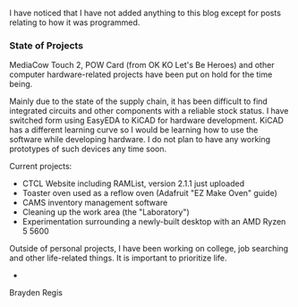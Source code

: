 I have noticed that I have not added anything to this blog except for posts relating to how it was programmed.

### State of Projects ###

MediaCow Touch 2, POW Card (from OK KO Let's Be Heroes) and other computer hardware-related projects have been put on hold for the time being. 

Mainly due to the state of the supply chain, it has been difficult to find integrated circuits and other components with a reliable stock status. I have switched form using EasyEDA to KiCAD for hardware development. KiCAD has a different learning curve so I would be learning how to use the software while developing hardware. I do not plan to have any working prototypes of such devices any time soon. 

Current projects:

- CTCL Website including RAMList, version 2.1.1 just uploaded
- Toaster oven used as a reflow oven (Adafruit "EZ Make Oven" guide) 
- CAMS inventory management software  
- Cleaning up the work area (the "Laboratory")
- Experimentation surrounding a newly-built desktop with an AMD Ryzen 5 5600

Outside of personal projects, I have been working on college, job searching and other life-related things. It is important to prioritize life. 

-
Brayden Regis
